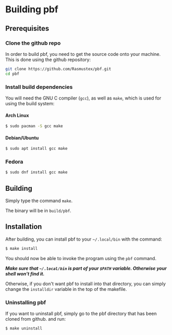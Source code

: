 # Building pbf

## Prerequisites
### Clone the github repo
In order to build pbf, you need to get the source code onto your machine. This is done using the github repository:
```sh
git clone https://github.com/Rasmustex/pbf.git
cd pbf
```

### Install build dependencies
You will need the GNU C compiler (`gcc`), as well as `make`, which is used for using the build system:

#### Arch Linux
```sh
$ sudo pacman -S gcc make 
```
#### Debian/Ubuntu
```sh
$ sudo apt install gcc make 
```
### Fedora
```sh
$ sudo dnf install gcc make 
```
## Building 
Simply type the command `make`.

The binary will be in `build/pbf`. 

## Installation
After building, you can install pbf to your `~/.local/bin` with the command:
```sh
$ make install 
```
You should now be able to invoke the program using the `pbf` command.

***Make sure that `~/.local/bin` is part of your `$PATH` variable. Otherwise your shell won't find it.***

Otherwise, if you don't want pbf to install into that directory, you can simply change the `installdir` variable in the top of the makefile.

### Uninstalling pbf
If you want to uninstall pbf, simply go to the pbf directory that has been cloned from github. and run:
```sh
$ make uninstall
```
